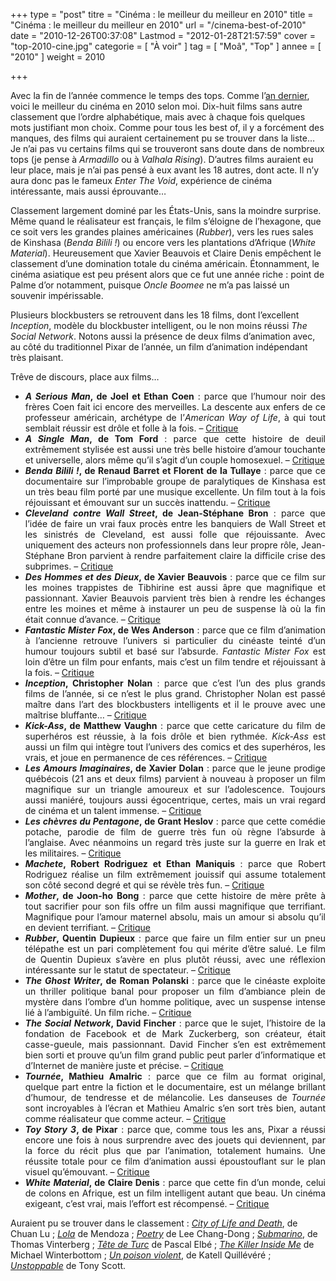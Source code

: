 +++
type = "post"
titre = "Cinéma : le meilleur du meilleur en 2010"
title = "Cinéma : le meilleur du meilleur en 2010"
url = "/cinema-best-of-2010"
date = "2010-12-26T00:37:08"
Lastmod = "2012-01-28T21:57:59"
cover = "top-2010-cine.jpg"
categorie = [ "À voir" ]
tag = [ "Moâ", "Top" ]
annee = [ "2010" ]
weight = 2010

+++

<p>Avec la fin de l&rsquo;année commence le temps des tops. Comme l&rsquo;<a href="/2009/12/26/cinema-the-very-best-of-2009/">an dernier</a>, voici le meilleur du cinéma en 2010 selon moi. Dix-huit films sans autre classement que l&rsquo;ordre alphabétique, mais avec à chaque fois quelques mots justifiant mon choix. Comme pour tous les best of, il y a forcément des manques, des films qui auraient certainement pu se trouver dans la liste… Je n&rsquo;ai pas vu certains films qui se trouveront sans doute dans de nombreux tops (je pense à <em>Armadillo</em> ou à <em>Valhala Rising</em>). D&rsquo;autres films auraient eu leur place, mais je n&rsquo;ai pas pensé à eux avant les 18 autres, dont acte. Il n&rsquo;y aura donc pas le fameux <em>Enter The Void</em>, expérience de cinéma intéressante, mais aussi éprouvante…</p>
<p>Classement largement dominé par les États-Unis, sans la moindre surprise. Même quand le réalisateur est français, le film s&rsquo;éloigne de l&rsquo;hexagone, que ce soit vers les grandes plaines américaines (<em>Rubber</em>), vers les rues sales de Kinshasa (<em>Benda Bilili !</em>) ou encore vers les plantations d&rsquo;Afrique (<em>White Material</em>). Heureusement que Xavier Beauvois et Claire Denis empêchent le classement d&rsquo;une domination totale du cinéma américain. Étonnamment, le cinéma asiatique est peu présent alors que ce fut une année riche : point de Palme d&rsquo;or notamment, puisque <em>Oncle Boomee</em> ne m&rsquo;a pas laissé un souvenir impérissable.</p>
<p>Plusieurs blockbusters se retrouvent dans les 18 films, dont l&rsquo;excellent <em>Inception</em>, modèle du blockbuster intelligent, ou le non moins réussi <em>The Social Network</em>. Notons aussi la présence de deux films d&rsquo;animation avec, au côté du traditionnel Pixar de l&rsquo;année, un film d&rsquo;animation indépendant très plaisant.</p>
<p>Trêve de discours, place aux films…</p>
<ul style="text-align: justify;">
<li><strong><em>A Serious Man</em>, de Joel et Ethan Coen</strong> : parce que l&rsquo;humour noir des frères Coen fait ici encore des merveilles. La descente aux enfers de ce professeur américain, archétype de l&rsquo;<em>American Way of Life</em>, à qui tout semblait réussir est drôle et folle à la fois. – <span style="text-decoration: underline;"><a href="/2010/01/24/serious-man-coen/">Critique</a></span></li>
<li><strong><em>A Single Man</em>, de Tom Ford</strong> : parce que cette histoire de deuil extrêmement stylisée est aussi une très belle histoire d&rsquo;amour touchante et universelle, alors même qu&rsquo;il s&rsquo;agit d&rsquo;un couple homosexuel. – <span style="text-decoration: underline;"><a href="/2010/03/01/a-single-man-ford/">Critique</a></span></li>
<li><strong><em>Benda Bilili !</em>, de Renaud Barret et Florent de la Tullaye</strong> : parce que ce documentaire sur l&rsquo;improbable groupe de paralytiques de Kinshasa est un très beau film porté par une musique excellente. Un film tout à la fois réjouissant et émouvant sur un succès inattendu. – <span style="text-decoration: underline;"><a href="/2010/07/29/benda-bilili-barret-tullaye/">Critique</a></span></li>
<li><strong><em>Cleveland contre Wall Street</em>, de Jean-Stéphane Bron</strong> : parce que l&rsquo;idée de faire un vrai faux procès entre les banquiers de Wall Street et les sinistrés de Cleveland, est aussi folle que réjouissante. Avec uniquement des acteurs non professionnels dans leur propre rôle, Jean-Stéphane Bron parvient à rendre parfaitement claire la difficile crise des subprimes. – <span style="text-decoration: underline;"><a href="/2010/08/28/cleveland-wall-street-bron/">Critique</a></span></li>
<li><strong><em>Des Hommes et des Dieux</em>, de Xavier Beauvois</strong> : parce que ce film sur les moines trappistes de Tibhirine est aussi âpre que magnifique et passionnant. Xavier Beauvois parvient très bien à rendre les échanges entre les moines et même à instaurer un peu de suspense là où la fin était connue d&rsquo;avance. – <span style="text-decoration: underline;"><a href="/2010/09/10/hommes-dieux-beauvois/">Critique</a></span></li>
<li><strong><em>Fantastic Mister Fox</em>, de Wes Anderson</strong> : parce que ce film d&rsquo;animation à l&rsquo;ancienne retrouve l&rsquo;univers si particulier du cinéaste teinté d&rsquo;un humour toujours subtil et basé sur l&rsquo;absurde. <em>Fantastic Mister Fox</em> est loin d&rsquo;être un film pour enfants, mais c&rsquo;est un film tendre et réjouissant à la fois. – <span style="text-decoration: underline;"><a href="/2010/02/18/fantastic-fox-anderson/">Critique</a></span></li>
<li><strong><em>Inception</em>, Christopher Nolan</strong> : parce que c&rsquo;est l&rsquo;un des plus grands films de l&rsquo;année, si ce n&rsquo;est le plus grand. Christopher Nolan est passé maître dans l&rsquo;art des blockbusters intelligents et il le prouve avec une maîtrise bluffante… – <span style="text-decoration: underline;"><a href="/2010/07/17/inception-nolan/">Critique</a></span></li>
<li><strong><em>Kick-Ass</em>, de Matthew Vaughn</strong> : parce que cette caricature du film de superhéros est réussie, à la fois drôle et bien rythmée. <em>Kick-Ass</em> est aussi un film qui intègre tout l&rsquo;univers des comics et des superhéros, les vrais, et joue en permanence de ces références. – <span style="text-decoration: underline;"><a href="/2010/03/29/kick-ass-vaughn/">Critique</a></span></li>
<li><strong><em>Les Amours Imaginaires</em>, de Xavier Dolan</strong> : parce que le jeune prodige québécois (21 ans et deux films) parvient à nouveau à proposer un film magnifique sur un triangle amoureux et sur l&rsquo;adolescence. Toujours aussi maniéré, toujours aussi égocentrique, certes, mais un vrai regard de cinéma et un talent immense. – <span style="text-decoration: underline;"><a href="/2010/10/03/amours-imaginaires-dolan/">Critique</a></span></li>
<li><strong><em>Les chèvres du Pentagone</em>, de Grant Heslov</strong> : parce que cette comédie potache, parodie de film de guerre très fun où règne l&rsquo;absurde à l&rsquo;anglaise. Avec néanmoins un regard très juste sur la guerre en Irak et les militaires. – <span style="text-decoration: underline;"><a href="/2010/03/14/les-chevres-du-pentagone-heslov/">Critique</a></span></li>
<li><strong><em>Machete</em>, Robert Rodriguez et Ethan Maniquis</strong> : parce que Robert Rodriguez réalise un film extrêmement jouissif qui assume totalement son côté second degré et qui se révèle très fun. – <span style="text-decoration: underline;"><a href="/2010/12/04/machete-rodriguez-maniquis/">Critique</a></span></li>
<li><strong><em>Mother</em>, de Joon-ho Bong</strong> : parce que cette histoire de mère prête à tout sacrifier pour son fils offre un film aussi magnifique que terrifiant. Magnifique pour l&rsquo;amour maternel absolu, mais un amour si absolu qu&rsquo;il en devient terrifiant. – <span style="text-decoration: underline;"><a href="/2010/01/30/mother-bong/">Critique</a></span></li>
<li><strong><em>Rubber</em>, Quentin Dupieux</strong> : parce que faire un film entier sur un pneu télépathe est un pari complètement fou qui mérite d&rsquo;être salué. Le film de Quentin Dupieux s&rsquo;avère en plus plutôt réussi, avec une réflexion intéressante sur le statut de spectateur. – <span style="text-decoration: underline;"><a href="/2010/11/11/rubber-dupieux/">Critique</a></span></li>
<li><strong><em>The Ghost Writer</em>, de Roman Polanski</strong> : parce que le cinéaste exploite un thriller politique banal pour proposer un film d&rsquo;ambiance plein de mystère dans l&rsquo;ombre d&rsquo;un homme politique, avec un suspense intense lié à l&rsquo;ambiguïté. Un film riche. – <span style="text-decoration: underline;"><a href="/2010/03/07/the-ghost-writer-polanski/">Critique</a></span></li>
<li><strong><em>The Social Network</em>, David Fincher</strong> : parce que le sujet, l&rsquo;histoire de la fondation de Facebook et de Mark Zuckerberg, son créateur, était casse-gueule, mais passionnant. David Fincher s&rsquo;en est extrêmement bien sorti et prouve qu&rsquo;un film grand public peut parler d&rsquo;informatique et d&rsquo;Internet de manière juste et précise. – <span style="text-decoration: underline;"><a href="/2010/10/12/social-network-fincher/">Critique</a></span></li>
<li><strong><em>Tournée</em>, Mathieu Amalric</strong> : parce que ce film au format original, quelque part entre la fiction et le documentaire, est un mélange brillant d&rsquo;humour, de tendresse et de mélancolie. Les danseuses de <em>Tournée</em> sont incroyables à l&rsquo;écran et Mathieu Amalric s&rsquo;en sort très bien, autant comme réalisateur que comme acteur. – <span style="text-decoration: underline;"><a href="/2010/07/10/tournee-amalric/">Critique</a></span></li>
<li><strong><em>Toy Story 3</em>, de Pixar</strong> : parce que, comme tous les ans, Pixar a réussi encore une fois à nous surprendre avec des jouets qui deviennent, par la force du récit plus que par l&rsquo;animation, totalement humains. Une réussite totale pour ce film d&rsquo;animation aussi époustouflant sur le plan visuel qu&rsquo;émouvant. – <span style="text-decoration: underline;"><a href="/2010/06/25/toy-story-3-pixar/">Critique</a></span></li>
<li><strong><em>White Material</em>, de Claire Denis</strong> : parce que cette fin d&rsquo;un monde, celui de colons en Afrique, est un film intelligent autant que beau. Un cinéma exigeant, c&rsquo;est vrai, mais l&rsquo;effort est récompensé. – <span style="text-decoration: underline;"><a href="/2010/03/28/white-material-denis/">Critique</a></span></li>
</ul>
<p>Auraient pu se trouver dans le classement : <em><a href="/2010/07/24/city-life-death-lu/">City of Life and Death</a></em>, de Chuan Lu ; <em><a href="/2010/05/12/lola-mendoza/">Lola</a></em> de Mendoza ; <em><a href="/2010/09/12/poetry-chang-dong/">Poetry</a></em> de Lee Chang-Dong ; <em><a href="/2010/08/25/submarino-vinterberg/">Submarino</a></em>, de Thomas Vinterberg ; <em><a href="/2010/03/02/tete-de-turc-elbe/">Tête de Turc</a></em> de Pascal Elbé ; <em><a href="/2010/08/19/killer-inside-me-winterbottom/">The Killer Inside Me</a></em> de Michael Winterbottom ; <em><a href="/2010/08/07/poison-violent-quillevere/">Un poison violent</a></em>, de Katell Quillévéré ; <em><a href="/2010/11/20/unstoppable-scott/">Unstoppable</a></em> de Tony Scott.</p>

